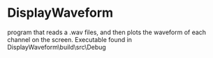 # DisplayWaveform
program that reads a .wav files, and then plots the waveform of each channel on the screen. Executable found in DisplayWaveform\build\src\Debug